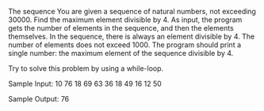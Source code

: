 The sequence
You are given a sequence of natural numbers, not exceeding 30000. Find the maximum element divisible by 4. As input, the program gets the number of elements in the sequence, and then the elements themselves. In the sequence, there is always an element divisible by 4. The number of elements does not exceed 1000. The program should print a single number: the maximum element of the sequence divisible by 4.

Try to solve this problem by using a while-loop.


Sample Input:
10
76
18
69
63
36
18
49
16
12
50

Sample Output:
76

